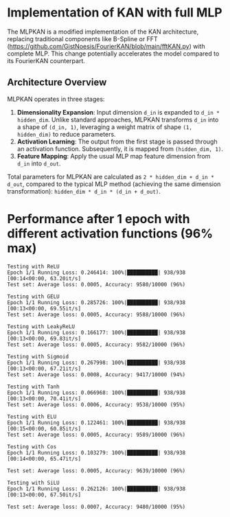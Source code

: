 # Implementation of KAN with full MLP
The MLPKAN is a modified implementation of the KAN architecture, replacing traditional components like B-Spline or FFT (https://github.com/GistNoesis/FourierKAN/blob/main/fftKAN.py) with complete MLP. This change potentially accelerates the model compared to its FourierKAN counterpart.

## Architecture Overview

MLPKAN operates in three stages:
1. **Dimensionality Expansion**: Input dimension `d_in` is expanded to `d_in * hidden_dim`. Unlike standard approaches, MLPKAN transforms `d_in` into a shape of `(d_in, 1)`, leveraging a weight matrix of shape `(1, hidden_dim)` to reduce parameters.
2. **Activation Learning**: The output from the first stage is passed through an activation function. Subsequently, it is mapped from `(hidden_dim, 1)`.
3. **Feature Mapping**: Apply the usual MLP map feature dimension from `d_in` into `d_out`.

Total parameters for MLPKAN are calculated as `2 * hidden_dim + d_in * d_out`, compared to the typical MLP method (achieving the same dimension transformation): `hidden_dim * d_in * (d_in + d_out)`.

# Performance after 1 epoch with different activation functions (96% max) 

```
Testing with ReLU
Epoch 1/1 Running Loss: 0.246414: 100%|██████████| 938/938 [00:14<00:00, 63.20it/s]
Test set: Average loss: 0.0005, Accuracy: 9580/10000 (96%)

Testing with GELU
Epoch 1/1 Running Loss: 0.285726: 100%|██████████| 938/938 [00:13<00:00, 69.55it/s]
Test set: Average loss: 0.0005, Accuracy: 9588/10000 (96%)

Testing with LeakyReLU
Epoch 1/1 Running Loss: 0.166177: 100%|██████████| 938/938 [00:13<00:00, 69.83it/s]
Test set: Average loss: 0.0005, Accuracy: 9582/10000 (96%)

Testing with Sigmoid
Epoch 1/1 Running Loss: 0.267998: 100%|██████████| 938/938 [00:13<00:00, 67.21it/s]
Test set: Average loss: 0.0008, Accuracy: 9417/10000 (94%)

Testing with Tanh
Epoch 1/1 Running Loss: 0.066968: 100%|██████████| 938/938 [00:13<00:00, 70.41it/s]
Test set: Average loss: 0.0006, Accuracy: 9538/10000 (95%)

Testing with ELU
Epoch 1/1 Running Loss: 0.122461: 100%|██████████| 938/938 [00:15<00:00, 60.85it/s]
Test set: Average loss: 0.0005, Accuracy: 9589/10000 (96%)

Testing with Cos
Epoch 1/1 Running Loss: 0.103279: 100%|██████████| 938/938 [00:14<00:00, 65.47it/s]

Test set: Average loss: 0.0005, Accuracy: 9639/10000 (96%)

Testing with SiLU
Epoch 1/1 Running Loss: 0.262126: 100%|██████████| 938/938 [00:13<00:00, 67.50it/s]

Test set: Average loss: 0.0007, Accuracy: 9480/10000 (95%)

```
